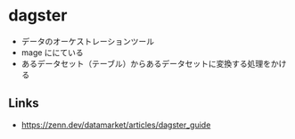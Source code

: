 # dagster

- データのオーケストレーションツール
- mage ににている
- あるデータセット（テーブル）からあるデータセットに変換する処理をかける

## Links
- https://zenn.dev/datamarket/articles/dagster_guide
